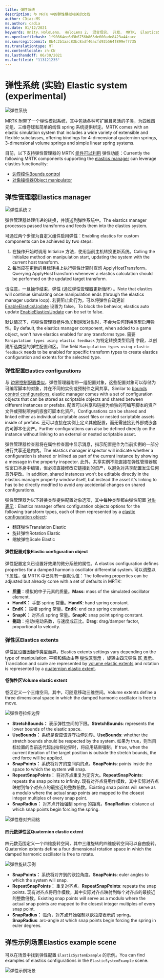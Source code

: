 ```yaml
---
title: 弹性系统
description: 与 MRTK 中的弹性模拟相关的文档
author: CDiaz-MS
ms.author: cadia
ms.date: 01/12/2021
keywords: Unity，HoloLens， HoloLens 2， 混合现实， 开发， MRTK， ElasticsSystem，
ms.openlocfilehash: 1f90864ee6d3b6756b863de600ade8423a44cacc
ms.sourcegitcommit: 8b4c2b1aac83bc8adf46acfd92b564f899ef7735
ms.translationtype: MT
ms.contentlocale: zh-CN
ms.lasthandoff: 06/30/2021
ms.locfileid: "113121235"
---
```

# <a name="elastic-system-experimental"></a><span data-ttu-id="5c24e-104">弹性系统 (实验) </span><span class="sxs-lookup"><span data-stu-id="5c24e-104">Elastic system (experimental)</span></span>

![弹性系统](../images/elastics/Elastics_Main1.gif)

<span data-ttu-id="5c24e-106">MRTK 附带了一个弹性模拟系统，其中包括各种可扩展且灵活的子类，为四维四元组、三维卷球和简单的线性 spring 系统提供绑定。</span><span class="sxs-lookup"><span data-stu-id="5c24e-106">MRTK comes with an elastic simulation system that includes a wide variety of extensible and flexible subclasses, offering bindings for 4-dimensional quaternion springs, 3-dimensional volume springs and simple linear spring systems.</span></span>

<span data-ttu-id="5c24e-107">目前，以下支持弹性管理器的 MRTK [组件可以利用](xref:Microsoft.MixedReality.Toolkit.Experimental.Physics.ElasticsManager) 弹性功能：</span><span class="sxs-lookup"><span data-stu-id="5c24e-107">Currently the following MRTK components supporting the [elastics manager](xref:Microsoft.MixedReality.Toolkit.Experimental.Physics.ElasticsManager) can leverage elastics functionality:</span></span>

- [<span data-ttu-id="5c24e-108">边界控件</span><span class="sxs-lookup"><span data-stu-id="5c24e-108">Bounds control</span></span>](../ux-building-blocks/bounds-control.md)
- [<span data-ttu-id="5c24e-109">对象操控器</span><span class="sxs-lookup"><span data-stu-id="5c24e-109">Object manipulator</span></span>](../ux-building-blocks/object-manipulator.md)

## <a name="elastics-manager"></a><span data-ttu-id="5c24e-110">弹性管理器</span><span class="sxs-lookup"><span data-stu-id="5c24e-110">Elastics manager</span></span>

![弹性系统 2](../images/elastics/Elastics_Main.gif)

<span data-ttu-id="5c24e-112">弹性管理器处理传递的转换，并馈送到弹性系统中。</span><span class="sxs-lookup"><span data-stu-id="5c24e-112">The elastics manager processes passed transforms and feeds them into the elastics system.</span></span>

<span data-ttu-id="5c24e-113">可通过两个步骤为自定义组件启用弹性：</span><span class="sxs-lookup"><span data-stu-id="5c24e-113">Enabling elastics for custom components can be achieved by two steps:</span></span>

1. <span data-ttu-id="5c24e-114">在操作开始时调用 Initialize 方法，使用当前主机转换更新系统。</span><span class="sxs-lookup"><span data-stu-id="5c24e-114">Calling the Initialize method on manipulation start, updating the system with the current host transform.</span></span>
1. <span data-ttu-id="5c24e-115">每当应在更新的目标转换上执行弹性计算时查询 ApplyHostTransform。</span><span class="sxs-lookup"><span data-stu-id="5c24e-115">Querying ApplyHostTransform whenever a elastics calculation should be performed on the updated target transform.</span></span>

<span data-ttu-id="5c24e-116">请注意，一旦操作结束，弹性 (通过弹性管理器更新循环) 。</span><span class="sxs-lookup"><span data-stu-id="5c24e-116">Note that elastics will continue simulating once manipulation ends (through the elastics manager update loop).</span></span> <span data-ttu-id="5c24e-117">若要阻止此行为，可以将弹性自动更新 [EnableElasticsUpdate](xref:Microsoft.MixedReality.Toolkit.Experimental.Physics.ElasticsManager.EnableElasticsUpdate) 设置为 false。</span><span class="sxs-lookup"><span data-stu-id="5c24e-117">To block the behavior, elastics auto update [EnableElasticsUpdate](xref:Microsoft.MixedReality.Toolkit.Experimental.Physics.ElasticsManager.EnableElasticsUpdate) can be set to false.</span></span>

<span data-ttu-id="5c24e-118">默认情况下，将弹性管理器组件添加到游戏对象时，不会为任何转换类型启用弹性。</span><span class="sxs-lookup"><span data-stu-id="5c24e-118">By default, the elastics manager component, when added to a game object, won't have elastics enabled for any transforms type.</span></span>
<span data-ttu-id="5c24e-119">需要 `Manipulation types using elastic feedback` 为特定转换类型启用 字段，以创建所选类型的弹性配置和区。</span><span class="sxs-lookup"><span data-stu-id="5c24e-119">The field `Manipulation types using elastic feedback` needs to be enabled for specific transform types to create elastics configuration and extents for the selected type.</span></span>

### <a name="elastics-configurations"></a><span data-ttu-id="5c24e-120">弹性配置</span><span class="sxs-lookup"><span data-stu-id="5c24e-120">Elastics configurations</span></span>

<span data-ttu-id="5c24e-121">与 [边界控制配置类似](../ux-building-blocks/bounds-control.md#configuration-objects)，弹性管理器附带一组配置对象，这些配置对象可以存储为可编写脚本的对象，并在不同的实例或预制件之间共享。</span><span class="sxs-lookup"><span data-stu-id="5c24e-121">Similar to [bounds control configurations](../ux-building-blocks/bounds-control.md#configuration-objects), elastic manager comes with a set of configuration objects that can be stored as scriptable objects and shared between different instances or prefabs.</span></span> <span data-ttu-id="5c24e-122">配置可以共享和链接为单独的可编写脚本的资产文件或预制项内的嵌套可脚本化资产。</span><span class="sxs-lookup"><span data-stu-id="5c24e-122">Configurations can be shared and linked either as individual scriptable asset files or nested scriptable assets inside of prefabs.</span></span> <span data-ttu-id="5c24e-123">还可以直接在实例上定义其他配置，而无需链接到外部或嵌套的可脚本化资产。</span><span class="sxs-lookup"><span data-stu-id="5c24e-123">Further configurations can also be defined directly on the instance without linking to an external or nested scriptable asset.</span></span>

<span data-ttu-id="5c24e-124">弹性管理器检查器将在属性检查器中显示消息，指示配置是作为当前实例的一部分进行共享还是内内。</span><span class="sxs-lookup"><span data-stu-id="5c24e-124">The elastics manager inspector will indicate whether a configuration is shared or inlined as part of the current instance by showing a message in the property inspector.</span></span> <span data-ttu-id="5c24e-125">此外，共享实例不能直接在弹性管理器属性窗口本身中编辑，但必须直接修改它链接到的资产，以避免对共享配置发生任何意外更改。</span><span class="sxs-lookup"><span data-stu-id="5c24e-125">In addition, shared instances won't be editable directly in the elastics manager property window itself, but instead the asset it's linking to has to be directly modfied to avoid any accidental changes on shared configurations.</span></span>

<span data-ttu-id="5c24e-126">弹性管理器为以下转换类型提供配置对象选项，其中每种类型都由弹性配置 [对象表示](#elastic-configuration-object)：</span><span class="sxs-lookup"><span data-stu-id="5c24e-126">Elastics manager offers configuration objects options for the following transform types, each of them represented by a [elastic configuration object](#elastic-configuration-object):</span></span>

- <span data-ttu-id="5c24e-127">翻译弹性</span><span class="sxs-lookup"><span data-stu-id="5c24e-127">Translation Elastic</span></span>
- <span data-ttu-id="5c24e-128">旋转弹性</span><span class="sxs-lookup"><span data-stu-id="5c24e-128">Rotation Elastic</span></span>
- <span data-ttu-id="5c24e-129">缩放弹性</span><span class="sxs-lookup"><span data-stu-id="5c24e-129">Scale Elastic</span></span>

#### <a name="elastic-configuration-object"></a><span data-ttu-id="5c24e-130">弹性配置对象</span><span class="sxs-lookup"><span data-stu-id="5c24e-130">Elastic configuration object</span></span>

<span data-ttu-id="5c24e-131">弹性配置定义已设置好效果的微分系统的属性。</span><span class="sxs-lookup"><span data-stu-id="5c24e-131">A elastics configuration defines properties for a damped harmonic oscillator differential system.</span></span>
<span data-ttu-id="5c24e-132">可以调整以下属性，但 MRTK 中已具有一组默认值：</span><span class="sxs-lookup"><span data-stu-id="5c24e-132">The following properties can be adjusted but already come with a set of defaults in MRTK:</span></span>

- <span data-ttu-id="5c24e-133">**质量**：模拟的中子元素的质量。</span><span class="sxs-lookup"><span data-stu-id="5c24e-133">**Mass**: mass of the simulated oscillator element.</span></span>
- <span data-ttu-id="5c24e-134">**HandK：** 手部 spring 常量。</span><span class="sxs-lookup"><span data-stu-id="5c24e-134">**HandK**: hand spring constant.</span></span>
- <span data-ttu-id="5c24e-135">**EndK：** 端帽 spring 常量。</span><span class="sxs-lookup"><span data-stu-id="5c24e-135">**EndK**: end cap spring constant.</span></span>
- <span data-ttu-id="5c24e-136">**SnapK：** 对齐点 spring 常量。</span><span class="sxs-lookup"><span data-stu-id="5c24e-136">**SnapK**: snap point spring constant.</span></span>
- <span data-ttu-id="5c24e-137">**拖动**：拖动/拖动系数，与速度成正比。</span><span class="sxs-lookup"><span data-stu-id="5c24e-137">**Drag**: drag/damper factor, proportional to velocity.</span></span>

### <a name="elastics-extents"></a><span data-ttu-id="5c24e-138">弹性区</span><span class="sxs-lookup"><span data-stu-id="5c24e-138">Elastics extents</span></span>

<span data-ttu-id="5c24e-139">弹性区设置因操作类型而异。</span><span class="sxs-lookup"><span data-stu-id="5c24e-139">Elastics extents settings vary depending on the type of manipulation.</span></span> <span data-ttu-id="5c24e-140">平移和缩放由卷 [弹性区表示](#volume-elastic-extent) ，旋转由四元弹性 [区 表示](#quaternion-elastic-extent)。</span><span class="sxs-lookup"><span data-stu-id="5c24e-140">Translation and scale are represented by [volume elastic extents](#volume-elastic-extent) and rotation is represented by a [quaternion elastic extent](#quaternion-elastic-extent).</span></span>

#### <a name="volume-elastic-extent"></a><span data-ttu-id="5c24e-141">卷弹性区</span><span class="sxs-lookup"><span data-stu-id="5c24e-141">Volume elastic extent</span></span>

<span data-ttu-id="5c24e-142">卷区定义一个三维空间，其中，可随意移动三维空间。</span><span class="sxs-lookup"><span data-stu-id="5c24e-142">Volume extents define a three dimensional space in which the damped harmonic oscillator is free to move.</span></span>

![弹性卷拉伸边界](../images/elastics/Elastics_Volume_Bounds.gif)

- <span data-ttu-id="5c24e-144">**StretchBounds：** 表示弹性空间的下限。</span><span class="sxs-lookup"><span data-stu-id="5c24e-144">**StretchBounds**: represents the lower bounds of the elastic space.</span></span>
- <span data-ttu-id="5c24e-145">**UseBounds：** 系统是否应该遵守拉伸边界。</span><span class="sxs-lookup"><span data-stu-id="5c24e-145">**UseBounds**: whether the stretch bounds should be respected by the system.</span></span> <span data-ttu-id="5c24e-146">如果为 true，则当目标位置的当前迭代超出拉伸边界时，将应用结束强制。</span><span class="sxs-lookup"><span data-stu-id="5c24e-146">If true, when the current iteration of the target position is outside the stretch bounds, the end force will be applied.</span></span>
- <span data-ttu-id="5c24e-147">**SnapPoints：** 系统将对齐的空间内的点。</span><span class="sxs-lookup"><span data-stu-id="5c24e-147">**SnapPoints**: points inside the space to which the system will snap.</span></span>
- <span data-ttu-id="5c24e-148">**RepeatSnapPoints：** 将对齐点重复为无穷大。</span><span class="sxs-lookup"><span data-stu-id="5c24e-148">**RepeatSnapPoints**: repeats the snap points to infinity.</span></span> <span data-ttu-id="5c24e-149">现有对齐点将用作模数，其中实际对齐点映射到每个对齐点的最接近的整数倍数。</span><span class="sxs-lookup"><span data-stu-id="5c24e-149">Existing snap points will serve as a modulo where the actual snap points are mapped to the closest integer multiples of every snap point.</span></span>
- <span data-ttu-id="5c24e-150">**SnapRadius：** 对齐点开始强制 spring 的距离。</span><span class="sxs-lookup"><span data-stu-id="5c24e-150">**SnapRadius**: distance at which snap points begin forcing the spring.</span></span>

![弹性卷对齐网格](../images/elastics/Elastics_Volume_Snap.gif)

#### <a name="quaternion-elastic-extent"></a><span data-ttu-id="5c24e-152">四元数弹性区</span><span class="sxs-lookup"><span data-stu-id="5c24e-152">Quaternion elastic extent</span></span>

<span data-ttu-id="5c24e-153">四元数范围定义一个四维旋转空间，其中三维旋转的四维旋转空间可以自由旋转。</span><span class="sxs-lookup"><span data-stu-id="5c24e-153">Quaternion extents define a four dimensional rotation space in which the damped harmonic oscillator is free to rotate.</span></span>

![弹性旋转示例](../images/elastics/Elastics_Rotation.gif)

- <span data-ttu-id="5c24e-155">**SnapPoints：** 系统将对齐到的欧拉角度。</span><span class="sxs-lookup"><span data-stu-id="5c24e-155">**SnapPoints**: euler angles to which the system will snap.</span></span>
- <span data-ttu-id="5c24e-156">**RepeatSnapPoints：** 重复对齐点。</span><span class="sxs-lookup"><span data-stu-id="5c24e-156">**RepeatSnapPoints**: repeats the snap points.</span></span> <span data-ttu-id="5c24e-157">现有对齐点将用作模数，其中实际对齐点映射到每个对齐点的最接近的整数倍数。</span><span class="sxs-lookup"><span data-stu-id="5c24e-157">Existing snap points will serve as a modulo where the actual snap points are mapped to the closest integer multiples of every snap point.</span></span>
- <span data-ttu-id="5c24e-158">**SnapRadius：** 弧角，对齐点开始强制以欧拉度表示的 spring。</span><span class="sxs-lookup"><span data-stu-id="5c24e-158">**SnapRadius**: arc-angle at which snap points begin forcing the spring in euler degrees.</span></span>

## <a name="elastics-example-scene"></a><span data-ttu-id="5c24e-159">弹性示例场景</span><span class="sxs-lookup"><span data-stu-id="5c24e-159">Elastics example scene</span></span>

<span data-ttu-id="5c24e-160">可以在场景中找到弹性配置 `ElasticSystemExample` 的示例。</span><span class="sxs-lookup"><span data-stu-id="5c24e-160">You can find examples of elastics configurations in the `ElasticSystemExample` scene.</span></span>

![弹性示例场景](../images/elastics/Elastics_Example_Scene.png)
